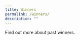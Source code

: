 ```yaml
---
title: Winners
permalink: /winners/
description: ""
---
```









Find out more about past winners.